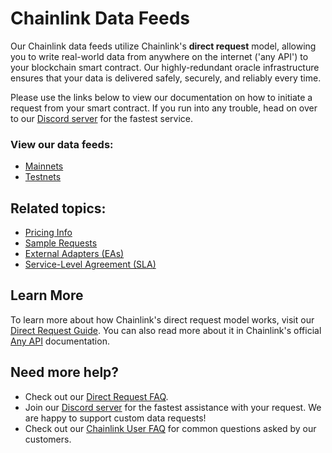 # Chainlink Data Feeds

Our Chainlink data feeds utilize Chainlink's **direct request** model, allowing you to write real-world data from anywhere on the internet ('any API') to your blockchain smart contract. Our highly-redundant oracle infrastructure ensures that your data is delivered safely, securely, and reliably every time. 

Please use the links below to view our documentation on how to initiate a request from your smart contract. If you run into any trouble, head on over to our [Discord server](https://discord.gg/AJ66pRz4) for the fastest service.

### View our data feeds:

* [Mainnets](/services/direct-request-jobs/mainnets/)
* [Testnets](/services/direct-request-jobs/testnets/)

## Related topics:

- [Pricing Info](/services/direct-request-jobs/Pricing)
- [Sample Requests](/services/direct-request-jobs/Any-API-Guide)
- [External Adapters (EAs)](/services/direct-request-jobs/External-Adapters)
- [Service-Level Agreement (SLA)](/services/direct-request-jobs/Service-Level-Agreement)

## Learn More

To learn more about how Chainlink's direct request model works, visit our [Direct Request Guide](/knowledgebase/Direct-Request-Guide). You can also read more about it in Chainlink's official [Any API](https://docs.chain.link/any-api/introduction) documentation.


## Need more help?

* Check out our [Direct Request FAQ](/knowledgebase/faq/Chainlink-Users#direct-request-jobs).
* Join our [Discord server](https://discord.gg/AJ66pRz4) for the fastest assistance with your request. We are happy to support custom data requests!
* Check out our [Chainlink User FAQ](/knowledgebase/faq/Chainlink-Users "FAQ - Chainlink Data Consumers") for common questions asked by our customers.